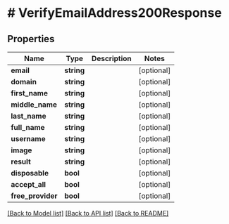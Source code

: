 # # VerifyEmailAddress200Response

## Properties

Name | Type | Description | Notes
------------ | ------------- | ------------- | -------------
**email** | **string** |  | [optional]
**domain** | **string** |  | [optional]
**first_name** | **string** |  | [optional]
**middle_name** | **string** |  | [optional]
**last_name** | **string** |  | [optional]
**full_name** | **string** |  | [optional]
**username** | **string** |  | [optional]
**image** | **string** |  | [optional]
**result** | **string** |  | [optional]
**disposable** | **bool** |  | [optional]
**accept_all** | **bool** |  | [optional]
**free_provider** | **bool** |  | [optional]

[[Back to Model list]](../../README.md#models) [[Back to API list]](../../README.md#endpoints) [[Back to README]](../../README.md)
